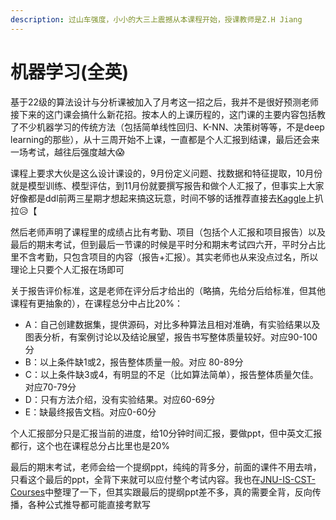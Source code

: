```yaml
---
description: 过山车强度，小小的大三上震撼从本课程开始，授课教师是Z.H Jiang
---
```


# 机器学习(全英)

基于22级的算法设计与分析课被加入了月考这一招之后，我并不是很好预测老师接下来的这门课会搞什么新花招。按本人的上课历程的，这门课的主要内容包括教了不少机器学习的传统方法（包括简单线性回归、K-NN、决策树等等，不是deep learning的那些），从十三周开始不上课，一直都是个人汇报到结课，最后还会来一场考试，越往后强度越大😱

课程上要求大伙是这么设计课设的，9月份定义问题、找数据和特征提取，10月份就是模型训练、模型评估，到11月份就要撰写报告和做个人汇报了，但事实上大家好像都是ddl前两三星期才想起来搞这玩意，时间不够的话推荐直接去[Kaggle](https://www.kaggle.com/)上扒拉😥【

然后老师声明了课程里的成绩占比有考勤、项目（包括个人汇报和项目报告）以及最后的期末考试，但到最后一节课的时候是平时分和期末考试四六开，平时分占比里不含考勤，只包含项目的内容（报告+汇报）。其实老师也从来没点过名，所以理论上只要个人汇报在场即可

关于报告评价标准，这是老师在评分后才给出的（略搞，先给分后给标准，但其他课程有更抽象的），在课程总分中占比20%：

* A：自己创建数据集，提供源码，对比多种算法且相对准确，有实验结果以及图表分析，有案例讨论以及结论展望，报告书写整体质量较好。对应90-100分
* B：以上条件缺1或2，报告整体质量一般。对应 80-89分
* C：以上条件缺3或4，有明显的不足（比如算法简单），报告整体质量欠佳。对应70-79分
* D：只有方法介绍，没有实验结果。对应60-69分
* E：缺最终报告文档。对应0-60分

个人汇报部分只是汇报当前的进度，给10分钟时间汇报，要做ppt，但中英文汇报都行，这个也在课程总分占比里也是20%

最后的期末考试，老师会给一个提纲ppt，纯纯的背多分，前面的课件不用去啃，只看这个最后的ppt，全背下来就可以应付整个考试内容。我也在[JNU-IS-CST-Courses](https://github.com/H3Art-q/JNU-IS-CST-Courses)中整理了一下，但其实跟最后的提纲ppt差不多，真的需要全背，反向传播，各种公式推导都可能直接考默写
